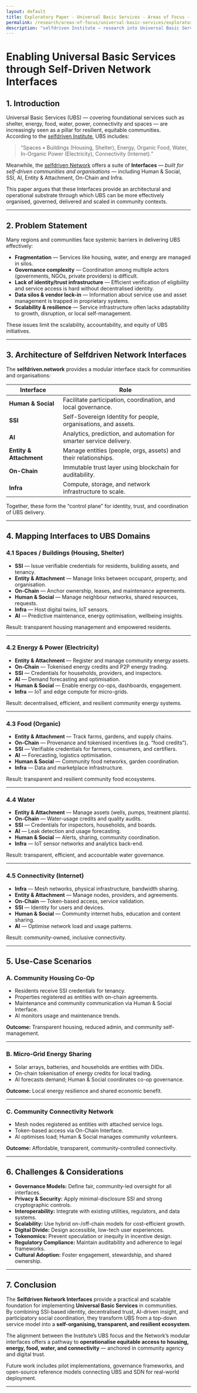 ```yaml
---
layout: default
title: Exploratory Paper - Universal Basic Services - Areas of Focus - Research - selfdriven Institute
permalink: /research/areas-of-focus/universal-basic-services/exploratory-paper/
description: "selfdriven Institute — research into Universal Basic Services."
---
```


# Enabling Universal Basic Services through Self-Driven Network Interfaces

## 1. Introduction

Universal Basic Services (UBS) — covering foundational services such as shelter, energy, food, water, power, connectivity and spaces — are increasingly seen as a pillar for resilient, equitable communities.  
According to the [selfdriven Institute](https://www.selfdriven.institute/research/areas-of-focus/universal-basic-services/), UBS includes:

> “Spaces • Buildings (Housing, Shelter), Energy, Organic Food, Water, In-Organic Power (Electricity), Connectivity (Internet).”

Meanwhile, the [selfdriven Network](https://www.selfdriven.network/) offers a suite of **Interfaces** — *built for self-driven communities and organisations* — including Human & Social, SSI, AI, Entity & Attachment, On-Chain and Infra.

This paper argues that these Interfaces provide an architectural and operational substrate through which UBS can be more effectively organised, governed, delivered and scaled in community contexts.

---

## 2. Problem Statement
Many regions and communities face systemic barriers in delivering UBS effectively:

- **Fragmentation** — Services like housing, water, and energy are managed in silos.
- **Governance complexity** — Coordination among multiple actors (governments, NGOs, private providers) is difficult.
- **Lack of identity/trust infrastructure** — Efficient verification of eligibility and service access is hard without decentralised identity.
- **Data silos & vendor lock-in** — Information about service use and asset management is trapped in proprietary systems.
- **Scalability & resilience** — Service infrastructure often lacks adaptability to growth, disruption, or local self-management.

These issues limit the scalability, accountability, and equity of UBS initiatives.

---

## 3. Architecture of Selfdriven Network Interfaces
The **selfdriven.network** provides a modular interface stack for communities and organisations:

| Interface | Role |
|------------|------|
| **Human & Social** | Facilitate participation, coordination, and local governance. |
| **SSI** | Self-Sovereign Identity for people, organisations, and assets. |
| **AI** | Analytics, prediction, and automation for smarter service delivery. |
| **Entity & Attachment** | Manage entities (people, orgs, assets) and their relationships. |
| **On-Chain** | Immutable trust layer using blockchain for auditability. |
| **Infra** | Compute, storage, and network infrastructure to scale. |

Together, these form the “control plane” for identity, trust, and coordination of UBS delivery.

---

## 4. Mapping Interfaces to UBS Domains

### 4.1 Spaces / Buildings (Housing, Shelter)
- **SSI** — Issue verifiable credentials for residents, building assets, and tenancy.
- **Entity & Attachment** — Manage links between occupant, property, and organisation.
- **On-Chain** — Anchor ownership, leases, and maintenance agreements.
- **Human & Social** — Manage neighbour networks, shared resources, requests.
- **Infra** — Host digital twins, IoT sensors.
- **AI** — Predictive maintenance, energy optimisation, wellbeing insights.

Result: transparent housing management and empowered residents.

---

### 4.2 Energy & Power (Electricity)
- **Entity & Attachment** — Register and manage community energy assets.
- **On-Chain** — Tokenised energy credits and P2P energy trading.
- **SSI** — Credentials for households, providers, and inspectors.
- **AI** — Demand forecasting and optimisation.
- **Human & Social** — Enable energy co-ops, dashboards, engagement.
- **Infra** — IoT and edge compute for micro-grids.

Result: decentralised, efficient, and resilient community energy systems.

---

### 4.3 Food (Organic)
- **Entity & Attachment** — Track farms, gardens, and supply chains.
- **On-Chain** — Provenance and tokenised incentives (e.g. “food credits”).
- **SSI** — Verifiable credentials for farmers, consumers, and certifiers.
- **AI** — Forecasting, logistics optimisation.
- **Human & Social** — Community food networks, garden coordination.
- **Infra** — Data and marketplace infrastructure.

Result: transparent and resilient community food ecosystems.

---

### 4.4 Water
- **Entity & Attachment** — Manage assets (wells, pumps, treatment plants).
- **On-Chain** — Water-usage credits and quality audits.
- **SSI** — Credentials for inspectors, households, and boards.
- **AI** — Leak detection and usage forecasting.
- **Human & Social** — Alerts, sharing, community coordination.
- **Infra** — IoT sensor networks and analytics back-end.

Result: transparent, efficient, and accountable water governance.

---

### 4.5 Connectivity (Internet)
- **Infra** — Mesh networks, physical infrastructure, bandwidth sharing.
- **Entity & Attachment** — Manage nodes, providers, and agreements.
- **On-Chain** — Token-based access, service validation.
- **SSI** — Identity for users and devices.
- **Human & Social** — Community internet hubs, education and content sharing.
- **AI** — Optimise network load and usage patterns.

Result: community-owned, inclusive connectivity.

---

## 5. Use-Case Scenarios

### A. Community Housing Co-Op
- Residents receive SSI credentials for tenancy.
- Properties registered as entities with on-chain agreements.
- Maintenance and community communication via Human & Social Interface.
- AI monitors usage and maintenance trends.

**Outcome:** Transparent housing, reduced admin, and community self-management.

---

### B. Micro-Grid Energy Sharing
- Solar arrays, batteries, and households are entities with DIDs.
- On-chain tokenisation of energy credits for local trading.
- AI forecasts demand; Human & Social coordinates co-op governance.

**Outcome:** Local energy resilience and shared economic benefit.

---

### C. Community Connectivity Network
- Mesh nodes registered as entities with attached service logs.
- Token-based access via On-Chain Interface.
- AI optimises load; Human & Social manages community volunteers.

**Outcome:** Affordable, transparent, community-controlled connectivity.

---

## 6. Challenges & Considerations
- **Governance Models:** Define fair, community-led oversight for all interfaces.  
- **Privacy & Security:** Apply minimal-disclosure SSI and strong cryptographic controls.  
- **Interoperability:** Integrate with existing utilities, regulators, and data systems.  
- **Scalability:** Use hybrid on-/off-chain models for cost-efficient growth.  
- **Digital Divide:** Design accessible, low-tech user experiences.  
- **Tokenomics:** Prevent speculation or inequity in incentive design.  
- **Regulatory Compliance:** Maintain auditability and adherence to legal frameworks.  
- **Cultural Adoption:** Foster engagement, stewardship, and shared ownership.

---

## 7. Conclusion
The **Selfdriven Network Interfaces** provide a practical and scalable foundation for implementing **Universal Basic Services** in communities.  
By combining SSI-based identity, decentralised trust, AI-driven insight, and participatory social coordination, they transform UBS from a top-down service model into a **self-organising, transparent, and resilient ecosystem**.

The alignment between the Institute’s UBS focus and the Network’s modular interfaces offers a pathway to **operationalise equitable access to housing, energy, food, water, and connectivity** — anchored in community agency and digital trust.

Future work includes pilot implementations, governance frameworks, and open-source reference models connecting UBS and SDN for real-world deployment.

---